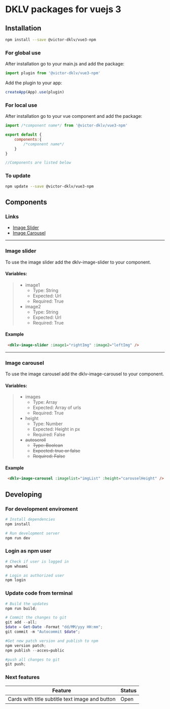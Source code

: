 
# DKLV packages for vuejs 3

## Installation

```sh
npm install --save @victor-dklv/vue3-npm
```
### For global use 

After installation go to your main.js and add the package:

```js
import plugin from '@victor-dklv/vue3-npm'
```

Add the plugin to your app:

```js
createApp(App).use(plugin)
```

### For local use

After installation go to your vue component and add the package:

```js
import /*component name*/ from '@victor-dklv/vue3-npm'

export default {
    components:{
        /*component name*/
    }
}

//Components are listed below
```

### To update

```sh
npm update --save @victor-dklv/vue3-npm
```

## Components

### Links

- [Image Slider](#imageslider)
- [Image Carousel](#imagecarousel)

<hr/>

### <a id="imageslider"></a>Image slider

To use the image slider add the dklv-image-slider to your component.

#### Variables:

> - image1
>   - Type: String
>   - Expected: Url
>   - Required: True
> - image2
>   - Type: String
>   - Expected: Url
>   - Required: True

#### Example

```html
 <dklv-image-slider :image1="rightImg" :image2="leftImg" />
```

<hr/>

### <a id="imagecarousel"></a>Image carousel

To use the image carousel add the dklv-image-carousel to your component.

#### Variables:

> - images
>   - Type: Array
>   - Expected: Array of urls
>   - Required: True
> - height
>   - Type: Number
>   - Expected: Height in px
>   - Required: False
> - ~~autoscroll~~
>   - ~~Type: Boolean~~
>   - ~~Expected: true or false~~
>   - ~~Required: False~~

#### Example

```html
 <dklv-image-carousel :imagelist="imgList" :height="carouselHeight" />
```

## Developing

### For development enviroment

```powershell
# Install dependencies
npm install

# Run development server
npm run dev
```

### Login as npm user

```powershell
# Check if user is logged in
npm whoami

# Login as authorized user
npm login
```

### Update code from terminal

```powershell
# Build the updates
npm run build; 

# Commit the changes to git
git add --all; 
$date = Get-Date -Format "dd/MM/yyy HH:mm"; 
git commit -m "Autocommit $date";

#Get new patch version and publish to npm
npm version patch;
npm publish --acces=public

#push all changes to git
git push;
```

### Next features

| Feature                                         | Status |
| ----------------------------------------------- | ------ |
| Cards with title subtitle text image and button | Open   |